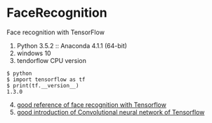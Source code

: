 # FaceRecognition
Face recognition with TensorFlow
1. Python 3.5.2 :: Anaconda 4.1.1 (64-bit)
2. windows 10
3. tendorflow CPU version

```
$ python
$ import tensorflow as tf
$ print(tf.__version__)
1.3.0
```
4. [good reference of face recognition with Tensorflow](http://www.jianshu.com/p/3e5ddc44aa56)
5. [good introduction of Convolutional neural network of Tensorflow](http://arbu00.blogspot.tw/2017/03/2-tensorflowconvolutional-neural.html)

